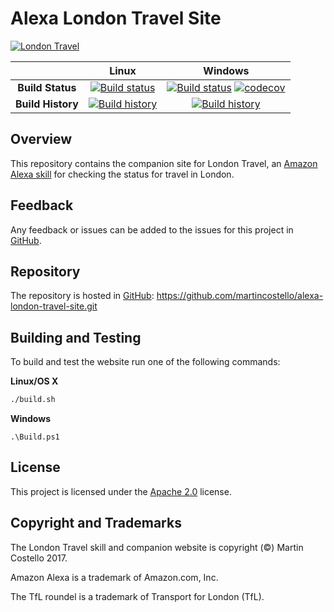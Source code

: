 # Alexa London Travel Site

[![London Travel](https://cdn.martincostello.com/london-travel-108x108.png "London Travel")](https://www.amazon.co.uk/dp/B01NB0T86R)

| | Linux | Windows |
|:-:|:-:|:-:|
| **Build Status** | [![Build status](https://img.shields.io/travis/martincostello/alexa-london-travel-site/master.svg)](https://travis-ci.org/martincostello/alexa-london-travel-site) | [![Build status](https://img.shields.io/appveyor/ci/martincostello/alexa-london-travel-site/master.svg)](https://ci.appveyor.com/project/martincostello/alexa-london-travel-site) [![codecov](https://codecov.io/gh/martincostello/alexa-london-travel-site/branch/master/graph/badge.svg)](https://codecov.io/gh/martincostello/alexa-london-travel-site) |
| **Build History** | [![Build history](https://buildstats.info/travisci/chart/martincostello/alexa-london-travel-site?branch=master&includeBuildsFromPullRequest=false)](https://travis-ci.org/martincostello/alexa-london-travel-site) |  [![Build history](https://buildstats.info/appveyor/chart/martincostello/alexa-london-travel-site?branch=master&includeBuildsFromPullRequest=false)](https://ci.appveyor.com/project/martincostello/alexa-london-travel-site) |

## Overview

This repository contains the companion site for London Travel, an [Amazon Alexa skill](https://www.amazon.co.uk/dp/B01NB0T86R) for checking the status for travel in London.

## Feedback

Any feedback or issues can be added to the issues for this project in [GitHub](https://github.com/martincostello/alexa-london-travel-site/issues).

## Repository

The repository is hosted in [GitHub](https://github.com/martincostello/alexa-london-travel-site): https://github.com/martincostello/alexa-london-travel-site.git

## Building and Testing

To build and test the website run one of the following commands:

**Linux/OS X**

```sh
./build.sh
```

**Windows**

```batchfile
.\Build.ps1
```

## License

This project is licensed under the [Apache 2.0](http://www.apache.org/licenses/LICENSE-2.0.txt) license.

## Copyright and Trademarks

The London Travel skill and companion website is copyright (&copy;) Martin Costello 2017.

Amazon Alexa is a trademark of Amazon.com, Inc.

The TfL roundel is a trademark of Transport for London (TfL).
